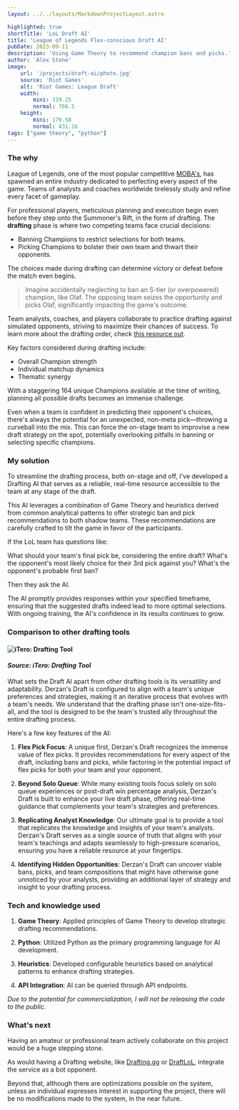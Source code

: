 ```yaml
---
layout: ../../layouts/MarkdownProjectLayout.astro

highlighted: true
shortTitle: 'LoL Draft AI'
title: 'League of Legends Flex-conscious Draft AI'
pubDate: 2023-09-11
description: 'Using Game Theory to recommend champion bans and picks.'
author: 'Alex Stone'
image:
    url: '/projects/draft-ai/photo.jpg'
    source: 'Riot Games'
    alt: 'Riot Games: League Draft'
    width:
        mini: 319.25
        normal: 766.5
    height:
        mini: 179.58
        normal: 431.16
tags: ["game theory", "python"]
---
```


### The why

League of Legends, one of the most popular competitive [MOBA's](https://en.wikipedia.org/wiki/Multiplayer_online_battle_arena), has spawned an entire industry dedicated to perfecting every aspect of the game. Teams of analysts and coaches worldwide tirelessly study and refine every facet of gameplay.

For professional players, meticulous planning and execution begin even before they step onto the Summoner's Rift, in the form of drafting. 
The **drafting** phase is where two competing teams face crucial decisions:

* Banning Champions to restrict selections for both teams.
* Picking Champions to bolster their own team and thwart their opponents.

The choices made during drafting can determine victory or defeat before the match even begins.

> Imagine accidentally neglecting to ban an S-tier (or overpowered) champion, like Olaf. The opposing team seizes the opportunity and picks Olaf, significantly impacting the game's outcome.

Team analysts, coaches, and players collaborate to practice drafting against simulated opponents, striving to maximize their chances of success. To learn more about the drafting order, check [this resource out](https://mobalytics.gg/blog/picks-bans-guide/).

Key factors considered during drafting include:

* Overall Champion strength
* Individual matchup dynamics
* Thematic synergy

With a staggering 164 unique Champions available at the time of writing, planning all possible drafts becomes an immense challenge.

Even when a team is confident in predicting their opponent's choices, there's always the potential for an unexpected, non-meta pick—throwing a curveball into the mix. This can force the on-stage team to improvise a new draft strategy on the spot, potentially overlooking pitfalls in banning or selecting specific champions.

### My solution

To streamline the drafting process, both on-stage and off, I've developed a Drafting AI that serves as a reliable, real-time resource accessible to the team at any stage of the draft.

This AI leverages a combination of Game Theory and heuristics derived from common analytical patterns to offer strategic ban and pick recommendations to both shadow teams. These recommendations are carefully crafted to tilt the game in favor of the participants.

If the LoL team has questions like:

What should your team's final pick be, considering the entire draft? 
What's the opponent's most likely choice for their 3rd pick against you? 
What's the opponent's probable first ban? 

Then they ask the AI.

The AI promptly provides responses within your specified timeframe, ensuring that the suggested drafts indeed lead to more optimal selections. With ongoing training, the AI's confidence in its results continues to grow.


<!-- ### Derzan's Draft example

To easily express the understanding of what the AI is trying to solve, I've invented a simplier "game" of draft, called **Derzan's Draft**.

In this game, there are only 2 roles to consider for each team (bot, support).

There are 10 champions in the game, each with their own strength.

Each champion counters 1 other, and is countered by 1 other.

A champion can possibly fill either one or both available roles.

There are 3 themes: Poke, Engage, Disengage

These roles have a rock-paper-scissors relationship where: Poke beats Disengage which beats Engage which beats Poke -->


### Comparison to other drafting tools

#### ![iTero: Drafting Tool](/projects/draft-ai/itero_draft.png)

#### *Source: iTero: Drafting Tool*

What sets the Draft AI apart from other drafting tools is its versatility and adaptability. Derzan's Draft is configured to align with a team's unique preferences and strategies, making it an iterative process that evolves with a team's needs. We understand that the drafting phase isn't one-size-fits-all, and the tool is designed to be the team's trusted ally throughout the entire drafting process.

Here's a few key features of the AI:

1. **Flex Pick Focus**: A unique first, Derzan's Draft recognizes the immense value of flex picks. It provides recommendations for every aspect of the draft, including bans and picks, while factoring in the potential impact of flex picks for both your team and your opponent.

2. **Beyond Solo Queue**: While many existing tools focus solely on solo queue experiences or post-draft win percentage analysis, Derzan's Draft is built to enhance your live draft phase, offering real-time guidance that complements your team's strategies and preferences.

3. **Replicating Analyst Knowledge**: Our ultimate goal is to provide a tool that replicates the knowledge and insights of your team's analysts. Derzan's Draft serves as a single source of truth that aligns with your team's teachings and adapts seamlessly to high-pressure scenarios, ensuring you have a reliable resource at your fingertips.

4. **Identifying Hidden Opportunities**: Derzan's Draft can uncover viable bans, picks, and team compositions that might have otherwise gone unnoticed by your analysts, providing an additional layer of strategy and insight to your drafting process.



### Tech and knowledge used

1. **Game Theory**: Applied principles of Game Theory to develop strategic drafting recommendations.

2. **Python**: Utilized Python as the primary programming language for AI development.

3. **Heuristics**: Developed configurable heuristics based on analytical patterns to enhance drafting strategies.

4. **API Integration**: AI can be queried through API endpoints.

*Due to the potential for commercialization, I will not be releasing the code to the public.*

### What's next

Having an amateur or professional team actively collaborate on this project would be a huge stepping stone. 

As would having a Drafting website, like [Drafting.gg](https://drafting.gg/) or [DraftLoL](https://draftlol.dawe.gg/), integrate the service as a bot opponent.

Beyond that, although there are optimizations possible on the system, unless an individual expresses interest in supporting the project, there will be no modifications made to the system, in the near future.